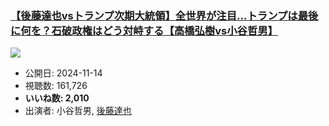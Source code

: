 ### [【後藤達也vsトランプ次期大統領】全世界が注目…トランプは最後に何を？石破政権はどう対峙する【高橋弘樹vs小谷哲男】](https://www.youtube.com/watch?v=SB_zWp3JIJY)
[![](https://img.youtube.com/vi/SB_zWp3JIJY/sddefault.jpg)](https://www.youtube.com/watch?v=SB_zWp3JIJY)
-   公開日: 2024-11-14
-   視聴数: 161,726
-   **いいね数: 2,010**
-   出演者: 小谷哲男, [後藤達也](/rehacq_fan/people/後藤達也 "wikilink")
